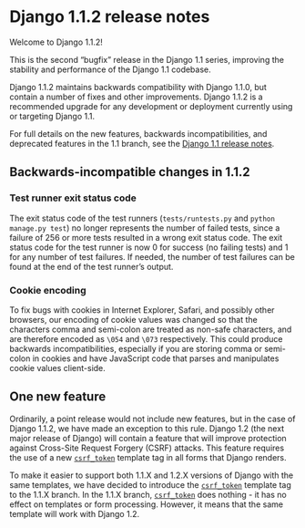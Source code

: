# Django 1.1.2 release notes

Welcome to Django 1.1.2!

This is the second “bugfix” release in the Django 1.1 series,
improving the stability and performance of the Django 1.1 codebase.

Django 1.1.2 maintains backwards compatibility with Django
1.1.0, but contain a number of fixes and other
improvements. Django 1.1.2 is a recommended upgrade for any
development or deployment currently using or targeting Django 1.1.

For full details on the new features, backwards incompatibilities, and
deprecated features in the 1.1 branch, see the [Django 1.1 release notes](1.1.md).

## Backwards-incompatible changes in 1.1.2

### Test runner exit status code

The exit status code of the test runners (`tests/runtests.py` and `python
manage.py test`) no longer represents the number of failed tests, since a
failure of 256 or more tests resulted in a wrong exit status code.  The exit
status code for the test runner is now 0 for success (no failing tests) and 1
for any number of test failures.  If needed, the number of test failures can be
found at the end of the test runner’s output.

### Cookie encoding

To fix bugs with cookies in Internet Explorer, Safari, and possibly other
browsers, our encoding of cookie values was changed so that the characters
comma and semi-colon are treated as non-safe characters, and are therefore
encoded as `\054` and `\073` respectively.  This could produce backwards
incompatibilities, especially if you are storing comma or semi-colon in
cookies and have JavaScript code that parses and manipulates cookie values
client-side.

## One new feature

Ordinarily, a point release would not include new features, but in the
case of Django 1.1.2, we have made an exception to this rule. Django
1.2 (the next major release of Django) will contain a feature that
will improve protection against Cross-Site Request Forgery (CSRF)
attacks. This feature requires the use of a new [`csrf_token`](../ref/templates/builtins.md#std-templatetag-csrf_token)
template tag in all forms that Django renders.

To make it easier to support both 1.1.X and 1.2.X versions of Django with
the same templates, we have decided to introduce the [`csrf_token`](../ref/templates/builtins.md#std-templatetag-csrf_token) template
tag to the 1.1.X branch. In the 1.1.X branch, [`csrf_token`](../ref/templates/builtins.md#std-templatetag-csrf_token) does nothing -
it has no effect on templates or form processing. However, it means that the
same template will work with Django 1.2.
